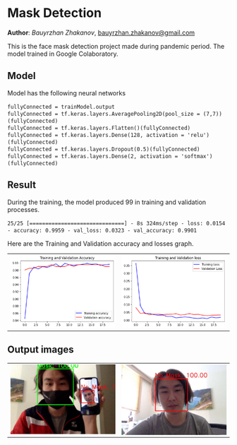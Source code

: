 # Mask Detection 
**Author**: *Bauyrzhan Zhakanov*, [bauyrzhan.zhakanov@gmail.com](bauyrzhan.zhakanov@gmail.com)

This is the face mask detection project made during pandemic period. The model trained in Google Colaboratory.

## Model
Model has the following neural networks
```
fullyConnected = trainModel.output         
fullyConnected = tf.keras.layers.AveragePooling2D(pool_size = (7,7))(fullyConnected)
fullyConnected = tf.keras.layers.Flatten()(fullyConnected)
fullyConnected = tf.keras.layers.Dense(128, activation = 'relu')(fullyConnected)
fullyConnected = tf.keras.layers.Dropout(0.5)(fullyConnected)
fullyConnected = tf.keras.layers.Dense(2, activation = 'softmax')(fullyConnected)
```
## Result
During the training, the model produced 99 in training and validation processes. 
```
25/25 [==============================] - 8s 324ms/step - loss: 0.0154 - accuracy: 0.9959 - val_loss: 0.0323 - val_accuracy: 0.9901
```
Here are the Training and Validation accuracy and losses graph.
<table>
   <tr>
      <td><img src="/images/train_acc.png"></td>
      <td><img src="/images/train_loss.png">
  </td>
  </tr>
</table>

## Output images
<table>
   <tr>
      <td><img src="output_0.jpg" alt="1"></td>
      <td><img src="output_1.jpg" align="right" alt="1">
  </td>
  </tr>
</table>
